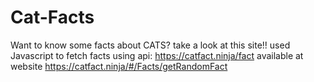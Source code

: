 # Cat-Facts
Want to know some facts about CATS? take a look at this site!!
used Javascript to fetch facts using api: https://catfact.ninja/fact available at website https://catfact.ninja/#/Facts/getRandomFact
